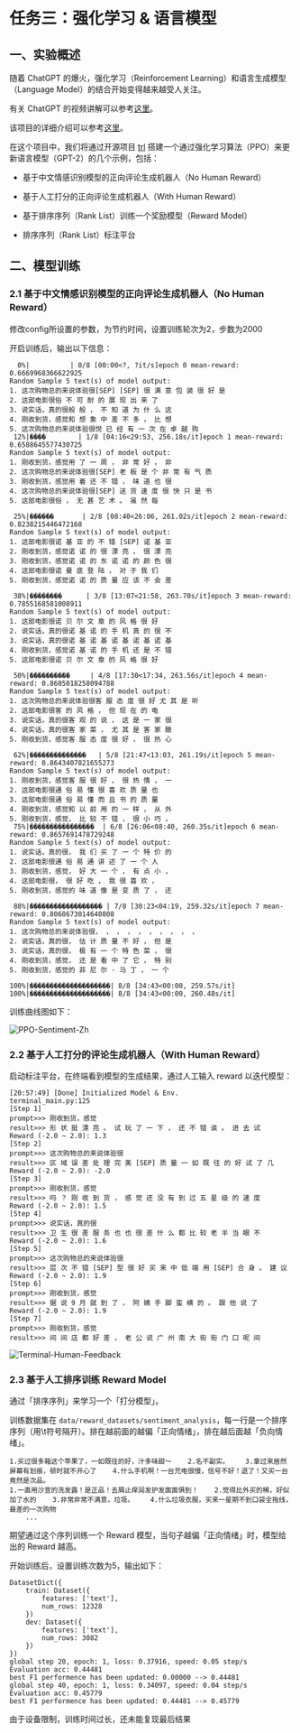 # 任务三：强化学习 & 语言模型

## 一、实验概述

随着 ChatGPT 的爆火，强化学习（Reinforcement Learning）和语言生成模型（Language Model）的结合开始变得越来越受人关注。

有关 ChatGPT 的视频讲解可以参考[这里](https://www.bilibili.com/video/BV1BG4y137SH/?vd_source=0df98e40ba56afac31703b0d5dba509f#reply143954452208)。

该项目的详细介绍可以参考[这里](https://mp.weixin.qq.com/s/1v4Uuc1YAZ9MRr1UWMH9xw)。

在这个项目中，我们将通过开源项目 [trl](https://github.com/lvwerra/trl) 搭建一个通过强化学习算法（PPO）来更新语言模型（GPT-2）的几个示例，包括：

* 基于中文情感识别模型的正向评论生成机器人（No Human Reward）

* 基于人工打分的正向评论生成机器人（With Human Reward）

* 基于排序序列（Rank List）训练一个奖励模型（Reward Model）

* 排序序列（Rank List）标注平台

## 二、模型训练

### 2.1 基于中文情感识别模型的正向评论生成机器人（No Human Reward）

修改config所设置的参数，为节约时间，设置训练轮次为2，步数为2000

开启训练后，输出以下信息：

```
  0%|          | 0/8 [00:00<?, ?it/s]epoch 0 mean-reward: 0.6669968366622925
Random Sample 5 text(s) of model output:
1. 这次购物总的来说体验很[SEP] [SEP] 很 满 意 包 装 很 好 是
2. 这部电影很俗 不 可 耐 的 展 现 出 来 了
3. 说实话，真的很般 般 ， 不 知 道 为 什 么 这
4. 刚收到货，感觉和 想 象 中 差 不 多 ， 比 想
5. 这次购物总的来说体验很悦 已 经 有 一 次 在 卓 越 购
 12%|����        | 1/8 [04:16<29:53, 256.18s/it]epoch 1 mean-reward: 0.6588645577430725
Random Sample 5 text(s) of model output:
1. 刚收到货，感觉用 了 一 周 ， 非 常 好 ， 非
2. 这次购物总的来说体验很[SEP] 老 板 是 个 非 常 有 气 质
3. 刚收到货，感觉用 着 还 不 错 ， 味 道 也 很
4. 这次购物总的来说体验很[SEP] 送 货 速 度 很 快 只 是 书
5. 这部电影很俗 ， 无 甚 艺 术 。 虽 然 每

 25%|������       | 2/8 [08:40<26:06, 261.02s/it]epoch 2 mean-reward: 0.8238215446472168
Random Sample 5 text(s) of model output:
1. 这部电影很诺 基 亚 的 不 错 [SEP] 诺 基 亚
2. 刚收到货，感觉诺 诺 的 很 漂 亮 ， 很 漂 亮
3. 刚收到货，感觉诺 诺 的 东 诺 诺 的 颜 色 很
4. 这部电影很诺 曼 底 登 陆 ， 对 于 我 们
5. 刚收到货，感觉诺 诺 的 质 量 应 该 不 会 差

 38%|��������      | 3/8 [13:07<21:58, 263.70s/it]epoch 3 mean-reward: 0.7855168581008911
Random Sample 5 text(s) of model output:
1. 这部电影很诺 贝 尔 文 章 的 风 格 很 好
2. 说实话，真的很诺 基 诺 的 手 机 真 的 很 不
3. 说实话，真的很诺 基 诺 基 诺 基 诺 基 诺 基
4. 刚收到货，感觉诺 基 诺 的 手 机 还 是 不 错
5. 这部电影很诺 贝 尔 文 章 的 风 格 很 好

 50%|����������     | 4/8 [17:30<17:34, 263.56s/it]epoch 4 mean-reward: 0.8605018258094788
Random Sample 5 text(s) of model output:
1. 这次购物总的来说体验很客 服 态 度 很 好 尤 其 是 听
2. 这部电影很客 的 风 格 ， 但 现 在 的 电
3. 说实话，真的很客 观 的 说 ， 这 是 一 家 很
4. 说实话，真的很客 家 菜 ， 尤 其 是 客 家 酿
5. 刚收到货，感觉客 服 态 度 很 好 ， 很 热 心

 62%|��������������   | 5/8 [21:47<13:03, 261.19s/it]epoch 5 mean-reward: 0.8643407821655273
Random Sample 5 text(s) of model output:
1. 刚收到货，感觉客 服 很 好 ， 很 热 情 ， 一
2. 这部电影很通 俗 易 懂 很 喜 欢 质 量 也
3. 这部电影很通 俗 易 懂 而 且 书 的 质 量
4. 刚收到货，感觉和 以 前 用 的 一 样 ， 从 外
5. 刚收到货，感觉， 比 较 不 错 ， 很 小 巧 ，  
 75%|����������������  | 6/8 [26:06<08:40, 260.35s/it]epoch 6 mean-reward: 0.8657691478729248
Random Sample 5 text(s) of model output:
1. 说实话，真的很， 我 们 买 了 一 个 特 价 的
2. 这部电影很通 俗 易 通 讲 述 了 一 个 人
3. 刚收到货，感觉， 好 大 一 个 ， 有 点 小 ，
4. 这部电影很， 很 好 吃 ， 我 很 喜 欢 ，
5. 刚收到货，感觉的 味 道 像 是 变 质 了 ， 还

 88%|������������������ | 7/8 [30:23<04:19, 259.32s/it]epoch 7 mean-reward: 0.8068673014640808
Random Sample 5 text(s) of model output:
1. 这次购物总的来说体验很， ， ， ， ， ， ， ， ， ，
2. 说实话，真的很， 估 计 质 量 不 好 ， 但 是
3. 说实话，真的很， 极 有 一 个 特 色 菜 ， 很
4. 刚收到货，感觉， 还 是 看 中 了 它 ， 特 别
5. 刚收到货，感觉的 菲 尼 尔 · 马 丁 ， 一 个

100%|��������������������| 8/8 [34:43<00:00, 259.57s/it]
100%|��������������������| 8/8 [34:43<00:00, 260.48s/it]
```

训练曲线图如下：

![PPO-Sentiment-Zh](D:\VSWorkSpace\Python\transformer\RLHF\output\PPO-Sentiment-Zh.png)

### 2.2 基于人工打分的评论生成机器人（With Human Reward）

启动标注平台，在终端看到模型的生成结果，通过人工输入 reward 以迭代模型：

```
[20:57:49] [Done] Initialized Model & Env.                                                          terminal_main.py:125
[Step 1]
prompt>>> 刚收到货，感觉
result>>> 形 状 挺 漂 亮 。 试 玩 了 一 下 ， 还 不 错 诶 。 进 去 试
Reward (-2.0 ~ 2.0): 1.3
[Step 2]
prompt>>> 这次购物总的来说体验很
result>>> 区 域 误 差 处 理 完 美 [SEP] 质 量 一 如 既 往 的 好 试 了 几
Reward (-2.0 ~ 2.0): -2.0
[Step 3]
prompt>>> 刚收到货，感觉
result>>> 吗 ？ 刚 收 到 货 ， 感 觉 还 没 有 到 过 五 星 级 的 速 度
Reward (-2.0 ~ 2.0): 1.5
[Step 4]
prompt>>> 说实话，真的很
result>>> 卫 生 很 差 服 务 也 也 很 差 什 么 都 比 较 老 半 当 眼 不
Reward (-2.0 ~ 2.0): 1.6
[Step 5]
prompt>>> 这次购物总的来说体验很
result>>> 层 次 不 错 [SEP] 型 很 好 买 来 中 低 端 用 [SEP] 合 身 。 建 议
Reward (-2.0 ~ 2.0): 1.9
[Step 6]
prompt>>> 刚收到货，感觉
result>>> 据 说 9 月 就 到 了 ， 阿 姨 手 脚 蛮 横 的 。 跟 他 说 了
Reward (-2.0 ~ 2.0): 1.9
[Step 7]
prompt>>> 刚收到货，感觉
result>>> 间 间 店 都 好 差 ， 老 公 说 广 州 南 大 街 街 门 口 呢 间
```

![Terminal-Human-Feedback](D:\VSWorkSpace\Python\transformer\RLHF\output2\Terminal-Human-Feedback.png)

### 2.3 基于人工排序训练 Reward Model

通过「排序序列」来学习一个「打分模型」。

训练数据集在 `data/reward_datasets/sentiment_analysis`，每一行是一个排序序列（用\t符号隔开）。排在越前面的越偏「正向情绪」，排在越后面越「负向情绪」。

```
1.买过很多箱这个苹果了，一如既往的好，汁多味甜～    2.名不副实。    3.拿过来居然屏幕有划痕，顿时就不开心了    4.什么手机啊！一台充电很慢，信号不好！退了！又买一台竟然是次品。
1.一直用沙宣的洗发露！是正品！去屑止痒润发护发面面俱到！    2.觉得比外买的稀，好似加了水的    3.非常非常不满意，垃圾。    4.什么垃圾衣服，买来一星期不到口袋全拖线，最差的一次购物
    ...
```

期望通过这个序列训练一个 Reward 模型，当句子越偏「正向情绪」时，模型给出的 Reward 越高。

开始训练后，设置训练次数为5，输出如下：

```
DatasetDict({
    train: Dataset({
        features: ['text'],
        num_rows: 12328
    })
    dev: Dataset({
        features: ['text'],
        num_rows: 3082
    })
})
global step 20, epoch: 1, loss: 0.37916, speed: 0.05 step/s
Evaluation acc: 0.44481
best F1 performence has been updated: 0.00000 --> 0.44481
global step 40, epoch: 1, loss: 0.34097, speed: 0.04 step/s
Evaluation acc: 0.45779
best F1 performence has been updated: 0.44481 --> 0.45779
```

由于设备限制，训练时间过长，还未能复现最后结果
